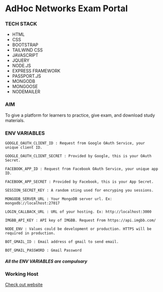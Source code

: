 # AdHoc Networks Exam Portal

### TECH STACK

- HTML
- CSS
- BOOTSTRAP
- TAILWIND CSS
- JAVASCRIPT
- JQUERY
- NODE.JS
- EXPRESS FRAMEWORK
- PASSPORT.JS
- MONGODB
- MONGOOSE
- NODEMAILER

### AIM

To give a platform for learners to practice, give exam, and download study materials.

### ENV VARIABLES

```
GOOGLE_OAUTH_CLIENT_ID : Request from Google OAuth Service, your unique client ID.
```

```
GOOGLE_OAUTH_CLIENT_SECRET : Provided by Google, this is your OAuth Secret.
```

```
FACEBOOK_APP_ID : Request from Facebook OAuth Service, your unique app ID.
```

```
FACEBOOK_APP_SECRET : Provided by Facebook, this is your App Secret.
```

```
SESSION_SECRET_KEY : A random sting used for encryping you sessions.
```

```
MONGODB_SERVER_URL : Your MongoDB server url. Ex: mongodb://localhost:27017
```

```
LOGIN_CALLBACK_URL : URL of your hosting. Ex: http://localhost:3000
```

```
IMGBB_API_KEY : API key of IMGBB. Request From https://api.imgbb.com/
```

```
NODE_ENV : Values could be development or production. HTTPS will be required in production.
```

```
BOT_GMAIL_ID : Email address of gmail to send email.
```

```
BOT_GMAIL_PASSWORD : Gmail Password
```

##### All the ENV VARIABLES are compulsary

### Working Host

[Check out website](http://adhocexams.rhythmbhiwani.in/)
